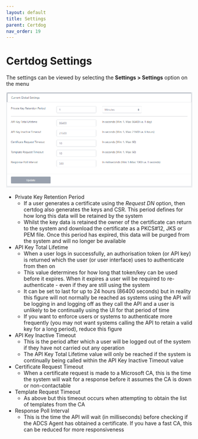 ```yaml
---
layout: default
title: Settings
parent: Certdog
nav_order: 19
---
```

# Certdog Settings

The settings can be viewed by selecting the **Settings > Settings** option on the menu

<img src=".\images\settings.png" alt="image-20210222163700318" style="zoom:80%;" />

* Private Key Retention Period
  * If a user generates a certificate using the *Request DN* option, then certdog also generates the keys and CSR. This period defines for how long this data will be retained by the system
  * Whilst the key data is retained the owner of the certificate can return to the system and download the certificate as a PKCS#12, JKS or PEM file. Once this period has expired, this data will be purged from the system and will no longer be available
* API Key Total Lifetime
  * When a user logs in successfully, an authorisation token (or API key) is returned which the user (or user interface) uses to authenticate from then on
  * This value determines for how long that token/key can be used before it expires. When it expires a user will be required to re-authenticate - even if they are still using the system
  * It can be set to last for up to 24 hours (86400 seconds) but in reality this figure will not normally be reached as systems using the API will be logging in and logging off as they call the API and a user is unlikely to be continually using the UI for that period of time
  * If you want to enforce users or systems to authenticate more frequently (you may not want systems calling the API to retain a valid key for a long period), reduce this figure
* API Key Inactive Timeout
  * This is the period after which a user will be logged out of the system if they have not carried out any operation
  * The API Key Total Lifetime value will only be reached if the system is continually being called within the API Key Inactive Timeout value
* Certificate Request Timeout
  * When a certificate request is made to a Microsoft CA, this is the time the system will wait for a response before it assumes the CA is down or non-contactable
* Template Request Timeout
  * As above but this timeout occurs when attempting to obtain the list of templates from the CA
* Response Poll Interval
  * This is the time the API will wait (in milliseconds) before checking if the ADCS Agent has obtained a certificate. If you have a fast CA, this can be reduced for more responsiveness 

